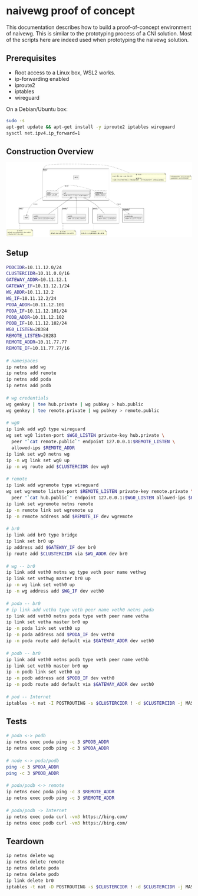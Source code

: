 # naivewg proof of concept

This documentation describes how to build a proof-of-concept environment of
naivewg. This is similar to the prototyping process of a CNI solution. Most of
the scripts here are indeed used when prototyping the naivewg solution.

## Prerequisites

* Root access to a Linux box, WSL2 works.
* ip-forwarding enabled
* iproute2
* iptables
* wireguard

On a Debian/Ubuntu box:

```sh
sudo -s
apt-get update && apt-get install -y iproute2 iptables wireguard
sysctl net.ipv4.ip_forward=1
```

## Construction Overview

![poc](./poc.png)

## Setup

```sh
PODCIDR=10.11.12.0/24
CLUSTERCIDR=10.11.0.0/16
GATEWAY_ADDR=10.11.12.1
GATEWAY_IF=10.11.12.1/24
WG_ADDR=10.11.12.2
WG_IF=10.11.12.2/24
PODA_ADDR=10.11.12.101
PODA_IF=10.11.12.101/24
PODB_ADDR=10.11.12.102
PODB_IF=10.11.12.102/24
WG0_LISTEN=28384
REMOTE_LISTEN=28283
REMOTE_ADDR=10.11.77.77
REMOTE_IF=10.11.77.77/16

# namespaces
ip netns add wg
ip netns add remote
ip netns add poda
ip netns add podb

# wg credentials
wg genkey | tee hub.private | wg pubkey > hub.public
wg genkey | tee remote.private | wg pubkey > remote.public

# wg0
ip link add wg0 type wireguard
wg set wg0 listen-port $WG0_LISTEN private-key hub.private \
  peer "`cat remote.public`" endpoint 127.0.0.1:$REMOTE_LISTEN \
  allowed-ips $REMOTE_ADDR
ip link set wg0 netns wg
ip -n wg link set wg0 up
ip -n wg route add $CLUSTERCIDR dev wg0

# remote
ip link add wgremote type wireguard
wg set wgremote listen-port $REMOTE_LISTEN private-key remote.private \
  peer "`cat hub.public`" endpoint 127.0.0.1:$WG0_LISTEN allowed-ips $PODCIDR
ip link set wgremote netns remote
ip -n remote link set wgremote up
ip -n remote address add $REMOTE_IF dev wgremote

# br0
ip link add br0 type bridge
ip link set br0 up
ip address add $GATEWAY_IF dev br0
ip route add $CLUSTERCIDR via $WG_ADDR dev br0

# wg -- br0
ip link add veth0 netns wg type veth peer name vethwg
ip link set vethwg master br0 up
ip -n wg link set veth0 up
ip -n wg address add $WG_IF dev veth0

# poda -- br0
# ip link add vetha type veth peer name veth0 netns poda
ip link add veth0 netns poda type veth peer name vetha
ip link set vetha master br0 up
ip -n poda link set veth0 up
ip -n poda address add $PODA_IF dev veth0
ip -n poda route add default via $GATEWAY_ADDR dev veth0

# podb -- br0
ip link add veth0 netns podb type veth peer name vethb
ip link set vethb master br0 up
ip -n podb link set veth0 up
ip -n podb address add $PODB_IF dev veth0
ip -n podb route add default via $GATEWAY_ADDR dev veth0

# pod -- Internet
iptables -t nat -I POSTROUTING -s $CLUSTERCIDR ! -d $CLUSTERCIDR -j MASQUERADE 
```

## Tests

```sh
# poda <-> podb
ip netns exec poda ping -c 3 $PODB_ADDR
ip netns exec podb ping -c 3 $PODA_ADDR

# node <-> poda/podb
ping -c 3 $PODA_ADDR
ping -c 3 $PODB_ADDR

# poda/podb <-> remote
ip netns exec poda ping -c 3 $REMOTE_ADDR
ip netns exec podb ping -c 3 $REMOTE_ADDR

# poda/podb -> Internet
ip netns exec poda curl -vm3 https://bing.com/
ip netns exec podb curl -vm3 https://bing.com/
```

## Teardown

```sh
ip netns delete wg
ip netns delete remote
ip netns delete poda
ip netns delete podb
ip link delete br0
iptables -t nat -D POSTROUTING -s $CLUSTERCIDR ! -d $CLUSTERCIDR -j MASQUERADE
```
